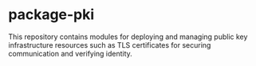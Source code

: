 # package-pki

This repository contains modules for deploying and managing public key infrastructure resources such as TLS certificates
for securing communication and verifying identity.
